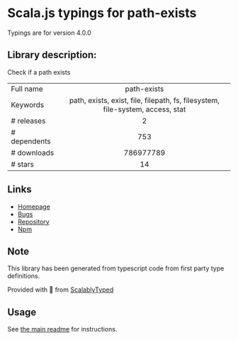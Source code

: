
# Scala.js typings for path-exists

Typings are for version 4.0.0

## Library description:
Check if a path exists

|                    |                 |
| ------------------ | :-------------: |
| Full name          | path-exists |
| Keywords           | path, exists, exist, file, filepath, fs, filesystem, file-system, access, stat |
| # releases         | 2 |
| # dependents       | 753 |
| # downloads        | 786977789 |
| # stars            | 14 |

## Links
- [Homepage](https://github.com/sindresorhus/path-exists#readme)
- [Bugs](https://github.com/sindresorhus/path-exists/issues)
- [Repository](https://github.com/sindresorhus/path-exists)
- [Npm](https://www.npmjs.com/package/path-exists)
    


## Note
This library has been generated from typescript code from first party type definitions.

Provided with :purple_heart: from [ScalablyTyped](https://github.com/oyvindberg/ScalablyTyped)

## Usage
See [the main readme](../../readme.md) for instructions.



